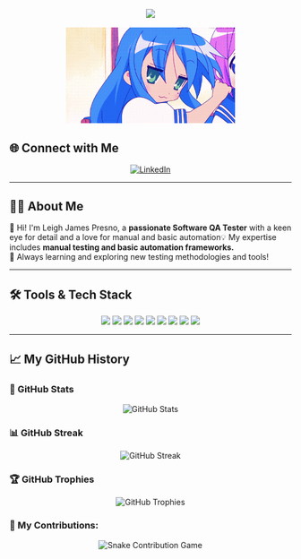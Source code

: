 <!-- Animated Header -->
<p align="center">
  <img src="https://capsule-render.vercel.app/api?type=waving&color=gradient&height=150&section=header&text=Hey%20Everyone!🕹️&fontSize=45&fontAlignY=35&animation=twinkling" />
</p>

<!-- Animated GIF (Resized for Better Fit) -->
<p align="center">
  <img src="https://github.com/LeiyJames/LeiyJames/blob/main/lucky%20star%20wink%20GIF.gif" width="60%" alt="Lucky Star Wink GIF"/>
</p>

## 🌐 Connect with Me  

<p align="center">
  <a href="https://www.linkedin.com/in/your-linkedin/" target="_blank">
    <img src="https://cdn.jsdelivr.net/gh/devicons/devicon/icons/linkedin/linkedin-original.svg" alt="LinkedIn" width="30" height="30"/>
  </a>
</p>

---

## 👨‍💻 About Me  
🚀 Hi! I'm Leigh James Presno, a **passionate Software QA Tester** with a keen eye for detail and a love for manual and basic automation💡 My expertise includes **manual testing and basic automation frameworks.**  
📖 Always learning and exploring new testing methodologies and tools!  

---

## 🛠️ Tools & Tech Stack  

<p align="center">
  <!-- Trello -->
  <img src="https://img.shields.io/badge/Trello-0052CC?style=for-the-badge&logo=trello&logoColor=white" />

  <!-- Slack -->
  <img src="https://img.shields.io/badge/Slack-4A154B?style=for-the-badge&logo=slack&logoColor=white" />

  <!-- Playwright -->
  <img src="https://img.shields.io/badge/Playwright-2EAD33?style=for-the-badge&logo=playwright&logoColor=white" />

  <!-- Chrome DevTools -->
  <img src="https://img.shields.io/badge/Chrome DevTools-4285F4?style=for-the-badge&logo=google-chrome&logoColor=white" />

  <!-- XAMPP -->
  <img src="https://img.shields.io/badge/XAMPP-FB7A24?style=for-the-badge&logo=xampp&logoColor=white" />

  <!-- Postman -->
  <img src="https://img.shields.io/badge/Postman-FF6C37?style=for-the-badge&logo=postman&logoColor=white" />

  <!-- MySQL -->
  <img src="https://img.shields.io/badge/MySQL-4479A1?style=for-the-badge&logo=mysql&logoColor=white" />

  <!-- Xray Exploratory -->
  <img src="https://img.shields.io/badge/Xray-34A853?style=for-the-badge&logo=xray&logoColor=white" />

  <!-- Burp Suite -->
  <img src="https://img.shields.io/badge/Burp Suite-F57600?style=for-the-badge&logo=burp-suite&logoColor=white" />
</p>

---

## 📈 My GitHub History  

### 🚀 GitHub Stats  
<p align="center">
  <img src="https://github-readme-stats.vercel.app/api?username=LeiyJames&show_icons=true&theme=tokyonight" alt="GitHub Stats" />
</p>

### 📊 GitHub Streak  
<p align="center">
  <img src="https://github-readme-streak-stats.herokuapp.com/?user=LeiyJames&theme=tokyonight" alt="GitHub Streak" />
</p>

### 🏆 GitHub Trophies  
<p align="center">
  <img src="https://github-profile-trophy.vercel.app/?username=LeiyJames&theme=onedark&row=1&column=6" alt="GitHub Trophies" />
</p>


### 🐍 My Contributions:  
<p align="center">
  <img src="https://github.com/your_github_username/your_github_username/blob/output/github-contribution-grid-snake.svg" alt="Snake Contribution Game" />
</p>
